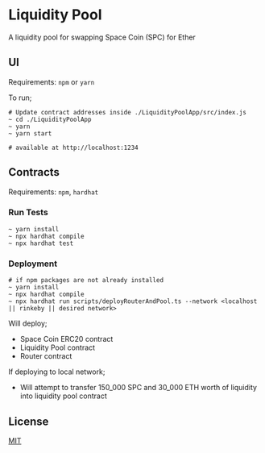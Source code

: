 # Liquidity Pool

A liquidity pool for swapping Space Coin (SPC) for Ether

## UI
Requirements:
`npm` or `yarn`

To run;
```
# Update contract addresses inside ./LiquidityPoolApp/src/index.js
~ cd ./LiquidityPoolApp
~ yarn
~ yarn start

# available at http://localhost:1234
```

## Contracts
Requirements:
`npm`, `hardhat`

### Run Tests
```
~ yarn install
~ npx hardhat compile
~ npx hardhat test
```

### Deployment
```
# if npm packages are not already installed
~ yarn install
~ npx hardhat compile
~ npx hardhat run scripts/deployRouterAndPool.ts --network <localhost || rinkeby || desired network>
```

Will deploy; 
- Space Coin ERC20 contract
- Liquidity Pool contract
- Router contract

If deploying to local network;
- Will attempt to transfer 150_000 SPC and 30_000 ETH worth of liquidity into liquidity pool contract

## License
[MIT](https://choosealicense.com/licenses/mit/)

